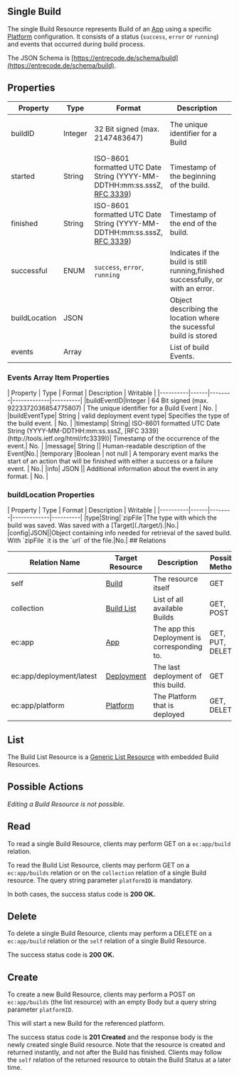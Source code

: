 ## Single Build

The single Build Resource represents Build of an [App](./app/) using a specific [Platform](./platform/) configuration. It consists of a status (`success`, `error` or `running`) and events that occurred during build process.

The JSON Schema is [https://entrecode.de/schema/build](https://entrecode.de/schema/build).

## Properties

| Property | Type | Format | Description | Writable |
|----------|------|--------|-------------|----------|
|buildID| Integer | 32 Bit signed (max. 2147483647) | The unique identifier for a Build | No. Gets generated on creation. |
|started| String| ISO-8601 formatted UTC Date String (YYYY-MM-DDTHH:mm:ss.sssZ, [RFC 3339](http://tools.ietf.org/html/rfc3339))| Timestamp of the beginning of the build.| No. Gets written on creation. |
|finished| String| ISO-8601 formatted UTC Date String (YYYY-MM-DDTHH:mm:ss.sssZ, [RFC 3339](http://tools.ietf.org/html/rfc3339))| Timestamp of the end of the build.| No. Gets written on success or error. |
|successful| ENUM | `success`, `error`, `running` | Indicates if the build is still running,finished successfully, or with an error. | No. |
|buildLocation|JSON||Object describing the location where the sucessful build is stored|No.|
|events | Array | | List of build Events. | No. |

<h3>Events Array Item Properties</h3>
| Property | Type | Format | Description | Writable |
|----------|------|--------|-------------|----------|
|buildEventID|Integer | 64 Bit signed (max. 9223372036854775807) | The unique identifier for a Build Event | No. |
|buildEventType| String | valid deployment event type| Specifies the type of the build event. | No. |
|timestamp| String| ISO-8601 formatted UTC Date String (YYYY-MM-DDTHH:mm:ss.sssZ, [RFC 3339](http://tools.ietf.org/html/rfc3339))| Timestamp of the occurrence of the event.| No. |
|message| String || Human-readable description of the Event|No.|
|temporary |Boolean | not null | A temporary event marks the start of an action that will be finished with either a success or a failure event. | No.|
|info| JSON || Additional information about the event in any format. | No. |

<h3>buildLocation Properties</h3>
| Property | Type | Format | Description | Writable |
|----------|------|--------|-------------|----------|
|type|String|`zipFile`|The type with which the build was saved. Was saved with a [Target](./target/).|No.|
|config|JSON||Object containing info needed for retrieval of the saved build. With `zipFile` it is the `url` of the file.|No.|
## Relations

| Relation Name | Target Resource | Description |Possible Methods |
|---------------|-----------------|-------------|-----------------|
| self          | [Build](#)| The resource itself | GET |
| collection    | [Build List](#list)| List of all available Builds | GET, POST|
| ec:app        | [App](./app/) | The app this Deployment is corresponding to. | GET, PUT, DELETE |
| ec:app/deployment/latest | [Deployment](./deployment/) | The last deployment of this build. | GET |
| ec:app/platform | [Platform](./platform/) | The Platform that is deployed | GET, DELETE |

## List

The Build List Resource is a [Generic List Resource](/#generic-list-resources) with embedded Build Resources.

## Possible Actions

*Editing a Build Resource is not possible.* 

## Read

To read a single Build Resource, clients may perform GET on a `ec:app/build` relation.

To read the Build List Resource, clients may perform GET on a `ec:app/builds` relation or on the `collection` relation of a single Build resource. The query string parameter `platformID` is mandatory.

In both cases, the success status code is **200 OK.**

## Delete

To delete a single Build Resource, clients may perform a DELETE on a `ec:app/build` relation or the `self` relation of a single Build Resource.

The success status code is **200 OK.**

## Create

To create a new Build Resource, clients may perform a POST on `ec:app/builds` (the list resource) with an empty Body but a query string parameter `platformID`.

This will start a new Build for the referenced platform.

The success status code is **201 Created** and the response body is the newly created single Build resource. Note that the resource is created and returned instantly, and not after the Build has finished. Clients may follow the `self` relation of the returned resource to obtain the Build Status at a later time.
